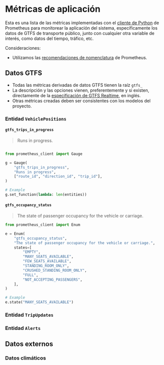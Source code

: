 # Métricas de aplicación

Esta es una lista de las métricas implementadas con el [cliente de Python](https://prometheus.github.io/client_python/) de Prometheus para monitorear la aplicación del sistema, específicamente los datos de GTFS de transporte público, junto con cualquier otra variable de interés, como datos del tiempo, tráfico, etc.

Consideraciones:

- Utilizamos las [recomendaciones de nomenclatura](https://prometheus.io/docs/practices/naming/) de Prometheus.

## Datos GTFS

- Todas las métricas derivadas de datos GTFS tienen la raíz `gtfs_`
- La descripción y las opciones vienen, preferentemente y si existen, directamente de la [especificación de GTFS Realtime](https://gtfs.org/documentation/realtime/reference/), en inglés.
- Otras métricas creadas deben ser consistentes con los modelos del proyecto.

### Entidad `VehiclePositions`

#### `gtfs_trips_in_progress`

> Runs in progress.

```python title="feed/tasks.py: def get_vehicle_positions"

from prometheus_client import Gauge

g = Gauge(
    "gtfs_trips_in_progress",
    "Runs in progress",
    ["route_id", "direction_id", "trip_id"],
)

# Example
g.set_function(lambda: len(entities))

```

#### `gtfs_occupancy_status`

> The state of passenger occupancy for the vehicle or carriage.

```python title="feed/tasks.py: def get_vehicle_positions"
from prometheus_client import Enum

e = Enum(
    "gtfs_occupancy_status",
    "The state of passenger occupancy for the vehicle or carriage.",
    states=[
        "EMPTY",
        "MANY_SEATS_AVAILABLE",
        "FEW_SEATS_AVAILABLE",
        "STANDING_ROOM_ONLY",
        "CRUSHED_STANDING_ROOM_ONLY",
        "FULL",
        "NOT_ACCEPTING_PASSENGERS",
    ],
)

# Example
e.state("MANY_SEATS_AVAILABLE")

```

### Entidad `TripUpdates`

### Entidad `Alerts`

## Datos externos

### Datos climáticos